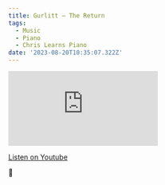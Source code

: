 ```yaml
---
title: Gurlitt – The Return
tags:
  - Music
  - Piano
  - Chris Learns Piano
date: '2023-08-20T10:35:07.322Z'
---
```


<iframe src="https://www.youtube-nocookie.com/embed/sGQXBQJfiaQ?modestbranding=1&showinfo=0&rel=0" title="YouTube video player" frameborder="0" allow="accelerometer; autoplay; encrypted-media; gyroscope; picture-in-picture;" allowfullscreen className="youtube_video"></iframe>

[Listen on Youtube](https://youtu.be/sGQXBQJfiaQ)

🐎
